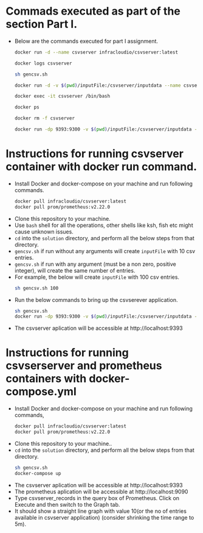 # Commads executed as part of the section Part I.
  - Below are the commands executed for part I assignment.
    ```sh
    docker run -d --name csvserver infracloudio/csvserver:latest

    docker logs csvserver

    sh gencsv.sh

    docker run -d -v $(pwd)/inputFile:/csvserver/inputdata --name csvserver infracloudio/csvserver:latest

    docker exec -it csvserver /bin/bash

    docker ps

    docker rm -f csvserver

    docker run -dp 9393:9300 -v $(pwd)/inputFile:/csvserver/inputdata -e CSVSERVER_BORDER=Orange --name csvserver infracloudio/csvserver:latest
    ```

# Instructions for running csvserver container with docker run command.
  - Install Docker and docker-compose on your machine and run following commands.
    ```sh
    docker pull infracloudio/csvserver:latest
    docker pull prom/prometheus:v2.22.0
    ```
  - Clone this repository to your machine.
  - Use `bash` shell for all the operations, other shells like ksh, fish etc might cause unknown issues.
  - `cd` into the `solution` directory, and perform all the below steps from that directory.
  - `gencsv.sh` if run without any arguments will create `inputFile` with 10 csv entries.
  - `gencsv.sh` if run with any argument (must be a non zero, positive integer), will create the same number of entries.
  - For example, the below will create `inputFile` with 100 csv entries.
    ```sh
    sh gencsv.sh 100
    ```
  - Run the below commands to bring up the csvserever application.
    ```sh
    sh gencsv.sh
    docker run -dp 9393:9300 -v $(pwd)/inputFile:/csvserver/inputdata -e CSVSERVER_BORDER=Orange --name csvserver infracloudio/csvserver:latest
    ```
  - The csvserver aplication will be accessible at http://localhost:9393

# Instructions for running csvserserver and prometheus containers with docker-compose.yml
  - Install Docker and docker-compose on your machine and run following commands,
    ```sh
    docker pull infracloudio/csvserver:latest
    docker pull prom/prometheus:v2.22.0
    ```
  - Clone this repository to your machine..
  - `cd` into the `solution` directory, and perform all the below steps from that directory.
    ```sh
    sh gencsv.sh
    docker-compose up
    ```
  - The csvserver aplication will be accessible at http://localhost:9393
  - The prometheus aplication will be accessible at http://localhost:9090
  - Type csvserver_records in the query box of Prometheus. Click on Execute and then switch to the Graph tab.
  - It should show a straight line graph with value 10(or the no of entries available in csvserver application)  (consider shrinking the time range to 5m).